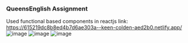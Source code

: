 ### QueensEnglish Assignment

Used functional based components in reactjs
link: https://615219dc8b8ed4b7d6ae303a--keen-colden-aed2b0.netlify.app/
![image](https://user-images.githubusercontent.com/57688017/134970823-3b374726-215e-4a88-8bc2-f135dce83c7b.png)
![image](https://user-images.githubusercontent.com/57688017/134971271-c5f52d5d-59c0-4a71-996e-103bbed8e7b7.png)
![image](https://user-images.githubusercontent.com/57688017/134971358-617b4925-9baa-41e3-817d-0e3f1d7a17f5.png)

